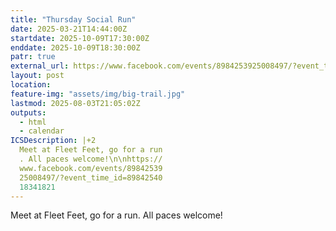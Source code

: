 ```yaml
---
title: "Thursday Social Run"
date: 2025-03-21T14:44:00Z
startdate: 2025-10-09T17:30:00Z
enddate: 2025-10-09T18:30:00Z
patr: true
external_url: https://www.facebook.com/events/8984253925008497/?event_time_id=8984254018341821
layout: post
location: 
feature-img: "assets/img/big-trail.jpg"
lastmod: 2025-08-03T21:05:02Z
outputs:
  - html
  - calendar
ICSDescription: |+2
  Meet at Fleet Feet, go for a run  . All paces welcome!\n\nhttps://  www.facebook.com/events/89842539  25008497/?event_time_id=89842540  18341821
---
```


Meet at Fleet Feet, go for a run. All paces welcome!<br>
  <br>
  
